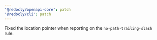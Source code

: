 ```yaml
---
'@redocly/openapi-core': patch
'@redocly/cli': patch
---
```


Fixed the location pointer when reporting on the `no-path-trailing-slash` rule.
